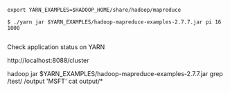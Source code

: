 ```
export YARN_EXAMPLES=$HADOOP_HOME/share/hadoop/mapreduce

$ ./yarn jar $YARN_EXAMPLES/hadoop-mapreduce-examples-2.7.7.jar pi 16 1000
 
```

Check application status on YARN

http://localhost:8088/cluster



  hadoop jar $YARN_EXAMPLES/hadoop-mapreduce-examples-2.7.7.jar grep /test/ /output 'MSFT'
  cat output/*

